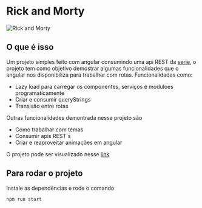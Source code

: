 # Rick and Morty

![Rick and Morty](https://repository-images.githubusercontent.com/120371205/b6740400-92d4-11ea-8a13-d5f6e0558e9b)

## O que é isso

Um projeto simples feito com angular consumindo uma api REST da [serie](http://rickandmortyapi.com), o projeto tem como objetivo demostrar algumas funcionalidades que o angular nos disponibiliza para trabalhar com rotas. Funcionalidades como:

- Lazy load para carregar os componentes, serviços e moduloes programaticamente
- Criar e consumir queryStrings
- Transisão entre rotas

Outras funcionalidades demontrada nesse projeto são

- Como trabalhar com temas
- Consumir apis REST`s
- Criar e reaproveitar animações em angular

O projeto pode ser visualizado nesse [link](angular-rick-morty.surge.sh)

## Para rodar o projeto

Instale as dependências e rode o comando

`npm run start`
